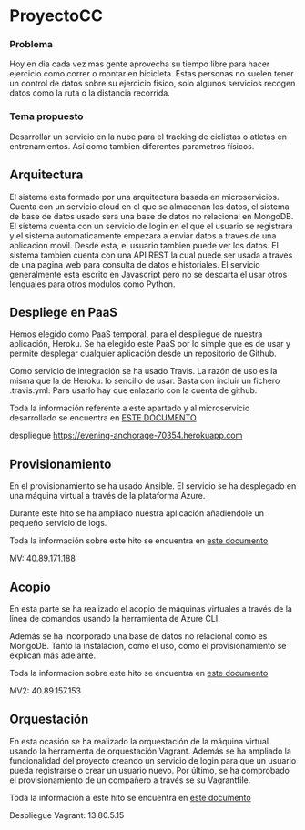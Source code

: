 # ProyectoCC

### Problema

Hoy en dia cada vez mas gente aprovecha su tiempo libre para hacer ejercicio como correr o montar en bicicleta. Estas personas no suelen tener un control de datos sobre su ejercicio fisico, solo algunos servicios recogen datos como la ruta o la distancia recorrida.

### Tema propuesto

Desarrollar un servicio en la nube para el tracking de ciclistas o atletas en entrenamientos. Así como tambien diferentes parametros físicos.

## Arquitectura

El sistema esta formado por una arquitectura basada en microservicios. Cuenta con un servicio cloud en el que se almacenan los datos, el sistema de base de datos usado sera una base de datos no relacional en MongoDB. El sistema cuenta con un servicio de login en el que el usuario se registrara y el sistema automaticamente empezara a enviar datos a traves de una aplicacion movil. Desde esta, el usuario tambien puede ver los datos. El sistema tambien cuenta con una API REST la cual puede ser usada a traves de una pagina web para consulta de datos e historiales. El servicio generalmente esta escrito en Javascript pero no se descarta el usar otros lenguajes para otros modulos como Python.

## Despliege en PaaS

Hemos elegido como PaaS temporal, para el despliegue de nuestra aplicación, Heroku. Se ha elegido este PaaS por lo simple que es de usar y permite desplegar cualquier aplicación desde un repositorio de Github.

Como servicio de integración se ha usado Travis. La razón de uso es la misma que la de Heroku: lo sencillo de usar. Basta con incluir un fichero .travis.yml. Para usarlo hay que enlazarlo con la cuenta de github.

Toda la información referente a este apartado y al microservicio desarrollado se encuentra en
[ESTE DOCUMENTO](./docs/Hito2.md)



despliegue https://evening-anchorage-70354.herokuapp.com


## Provisionamiento

En el provisionamiento se ha usado Ansible. El servicio se ha desplegado en una máquina virtual a través de la plataforma Azure.

Durante este hito se ha ampliado nuestra aplicación añadiendole un pequeño servicio de logs.

Toda la información sobre este hito se encuentra en
[este documento](./docs/Hito3.md)

MV: 40.89.171.188



## Acopio

En esta parte se ha realizado el acopio de máquinas virtuales a través de la linea de comandos usando la herramienta de Azure CLI.

Además se ha incorporado una base de datos no relacional como es MongoDB. Tanto la instalacion, como el uso, como el provisionamiento se explican más adelante.

Toda la informacion sobre este hito se encuentra en
[este documento](./docs/Hito4.md)


MV2: 40.89.157.153


## Orquestación

En esta ocasión se ha realizado la orquestación de la máquina virtual usando la herramienta de orquestación Vagrant. Además se ha ampliado la funcionalidad del proyecto creando un servicio de login para que un usuario pueda registrarse o crear un usuario nuevo. Por último, se ha comprobado el provisionamiento de un compañero a través se su Vagrantfile.

Toda la información a este hito se encuentra en [este documento](./docs/Hito5.md)

Despliegue Vagrant: 13.80.5.15
